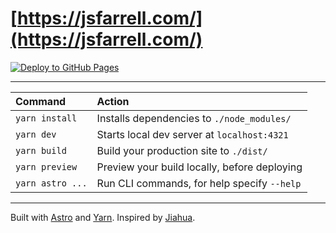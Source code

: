 # [https://jsfarrell.com/](https://jsfarrell.com/)

[![Deploy to GitHub Pages](https://github.com/johnsfarrell/site/actions/workflows/deploy.yml/badge.svg)](https://github.com/johnsfarrell/site/actions/workflows/deploy.yml)

<hr>

| Command             | Action                                           |
| :------------------ | :----------------------------------------------- |
| `yarn install`      | Installs dependencies to `./node_modules/`       |
| `yarn dev`          | Starts local dev server at `localhost:4321`      |
| `yarn build`        | Build your production site to `./dist/`          |
| `yarn preview`      | Preview your build locally, before deploying     |
| `yarn astro ...`    | Run CLI commands, for help specify `--help`      |

<hr>

Built with [Astro](https://astro.build/) and [Yarn](https://yarnpkg.com/). Inspired by [Jiahua](https://jiahua.io/).
